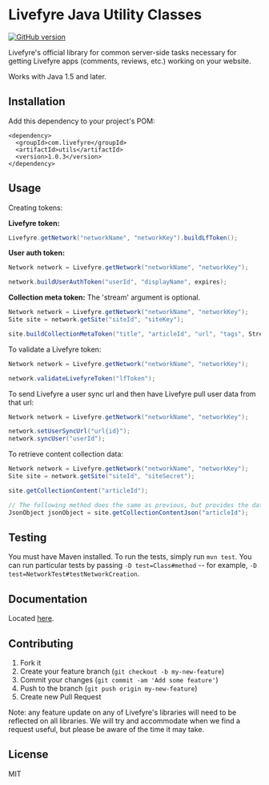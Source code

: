 # Livefyre Java Utility Classes
[![GitHub version](https://badge.fury.io/gh/livefyre%2Flivefyre-java-utils.png)](http://badge.fury.io/gh/livefyre%2Flivefyre-java-utils)

Livefyre's official library for common server-side tasks necessary for getting Livefyre apps (comments, reviews, etc.) working on your website.

Works with Java 1.5 and later.

## Installation

Add this dependency to your project's POM:

    <dependency>
      <groupId>com.livefyre</groupId>
      <artifactId>utils</artifactId>
      <version>1.0.3</version>
    </dependency>

## Usage

Creating tokens:

**Livefyre token:**

```Java
Livefyre.getNetwork("networkName", "networkKey").buildLfToken();
```

**User auth token:**

```Java
Network network = Livefyre.getNetwork("networkName", "networkKey");

network.buildUserAuthToken("userId", "displayName", expires);
```

**Collection meta token:**
The 'stream' argument is optional.

```Java
Network network = Livefyre.getNetwork("networkName", "networkKey");
Site site = network.getSite("siteId", "siteKey");

site.buildCollectionMetaToken("title", "articleId", "url", "tags", StreamEnum);
```

To validate a Livefyre token:

```Java
Network network = Livefyre.getNetwork("networkName", "networkKey");

network.validateLivefyreToken("lfToken");
```

To send Livefyre a user sync url and then have Livefyre pull user data from that url:

```Java
Network network = Livefyre.getNetwork("networkName", "networkKey");

network.setUserSyncUrl("url{id}");
network.syncUser("userId");
```

To retrieve content collection data:

```Java
Network network = Livefyre.getNetwork("networkName", "networkKey");
Site site = network.getSite("siteId", "siteSecret");

site.getCollectionContent("articleId");

// The following method does the same as previous, but provides the data as a JsonObject.
JsonObject jsonObject = site.getCollectionContentJson("articleId");
```

## Testing

You must have Maven installed. To run the tests, simply run `mvn test`. You can run particular tests by passing `-D test=Class#method` -- for example, `-D test=NetworkTest#testNetworkCreation`.

## Documentation

Located [here](http://answers.livefyre.com/developers/libraries).

## Contributing

1. Fork it
2. Create your feature branch (`git checkout -b my-new-feature`)
3. Commit your changes (`git commit -am 'Add some feature'`)
4. Push to the branch (`git push origin my-new-feature`)
5. Create new Pull Request

Note: any feature update on any of Livefyre's libraries will need to be reflected on all libraries. We will try and accommodate when we find a request useful, but please be aware of the time it may take.

## License

MIT
